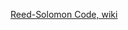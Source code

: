 
[Reed-Solomon Code, wiki](https://en.wikipedia.org/wiki/Reed%E2%80%93Solomon_error_correction#:~:text=The%20Reed%E2%80%93Solomon%20code%20is,must%20be%20a%20prime%20power.)
